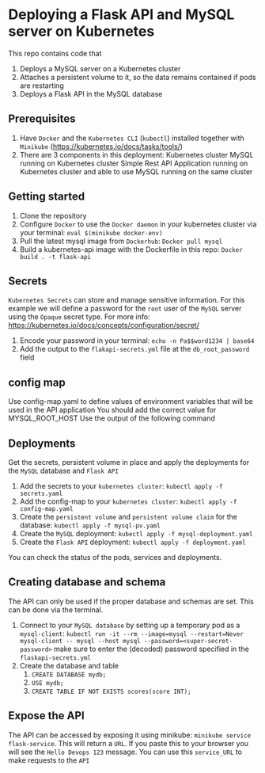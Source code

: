 # Deploying a Flask API and MySQL server on Kubernetes

This repo contains code that 
1) Deploys a MySQL server on a Kubernetes cluster
2) Attaches a persistent volume to it, so the data remains contained if pods are restarting
3) Deploys a Flask API  in the MySQL database

## Prerequisites
1. Have `Docker` and the `Kubernetes CLI` (`kubectl`) installed together with `Minikube` (https://kubernetes.io/docs/tasks/tools/)
2. There are 3 components in this deployment:
    Kubernetes cluster
    MySQL running on Kubernetes cluster
    Simple Rest API Application running on Kubernetes cluster and able to use MySQL running on the same cluster

## Getting started
1. Clone the repository
2. Configure `Docker` to use the `Docker daemon` in your kubernetes cluster via your terminal: `eval $(minikube docker-env)`
3. Pull the latest mysql image from `Dockerhub`: `Docker pull mysql`
4. Build a kubernetes-api image with the Dockerfile in this repo: `Docker build . -t flask-api`

## Secrets
`Kubernetes Secrets` can store and manage sensitive information. For this example we will define a password for the
`root` user of the `MySQL` server using the `Opaque` secret type. For more info: https://kubernetes.io/docs/concepts/configuration/secret/

1. Encode your password in your terminal: `echo -n Pa$$word1234 | base64`
2. Add the output to the `flakapi-secrets.yml` file at the `db_root_password` field

## config map 

Use config-map.yaml to define values of environment variables that will be used in the API application
You should add the correct value for MYSQL_ROOT_HOST
Use the output of the following command

## Deployments
Get the secrets, persistent volume in place and apply the deployments for the `MySQL` database and `Flask API`

1. Add the secrets to your `kubernetes cluster`: `kubectl apply -f secrets.yaml`
2. Add the config-map to your `kubernetes cluster`: `kubectl apply -f config-map.yaml`
3. Create the `persistent volume` and `persistent volume claim` for the database: `kubectl apply -f mysql-pv.yaml`
4. Create the `MySQL` deployment: `kubectl apply -f mysql-deployment.yaml`
5. Create the `Flask API` deployment: `kubectl apply -f deployment.yaml`

You can check the status of the pods, services and deployments.

## Creating database and schema
The API can only be used if the proper database and schemas are set. This can be done via the terminal.
1. Connect to your `MySQL database` by setting up a temporary pod as a `mysql-client`: 
   `kubectl run -it --rm --image=mysql --restart=Never mysql-client -- mysql --host mysql --password=<super-secret-password>`
   make sure to enter the (decoded) password specified in the `flaskapi-secrets.yml`
2. Create the database and table
   1. `CREATE DATABASE mydb;`
    2. `USE mydb;`
    3. `CREATE TABLE IF NOT EXISTS scores(score INT);`
    
## Expose the API
The API can be accessed by exposing it using minikube: `minikube service flask-service`. This will return a `URL`. If you paste this to your browser you will see the `Hello Devops 123` message. You can use this `service_URL` to make requests to the `API`


